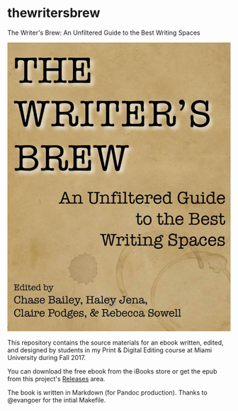# thewritersbrew
The Writer's Brew: An Unfiltered Guide to the Best Writing Spaces

![Book Cover](https://raw.githubusercontent.com/timlockridge/thewritersbrew/master/img/media/cover-image.jpg)

This repository contains the source materials for an ebook written, edited, and designed by students in my Print & Digital Editing course at Miami University during Fall 2017.

You can download the free ebook from the iBooks store or get the epub from this project's [Releases](https://github.com/timlockridge/thewritersbrew/releases/) area.

The book is written in Markdown (for Pandoc production). Thanks to @evangoer for the intial Makefile.
